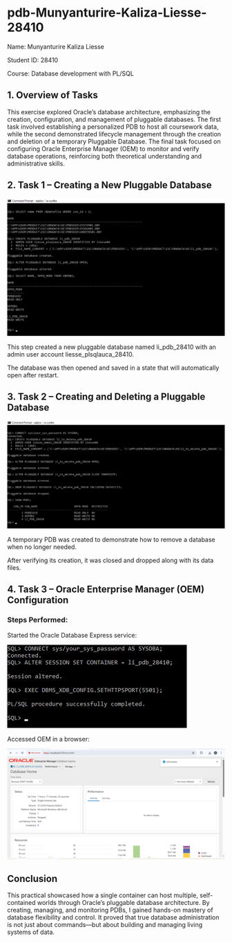 # pdb-Munyanturire-Kaliza-Liesse-28410
Name: Munyanturire Kaliza Liesse

Student ID: 28410

Course: Database development with PL/SQL

## 1. Overview of Tasks

This exercise explored Oracle’s database architecture, emphasizing the creation, configuration, and management of pluggable databases. The first task involved establishing a personalized PDB to host all coursework data, while the second demonstrated lifecycle management through the creation and deletion of a temporary Pluggable Database. The final task focused on configuring Oracle Enterprise Manager (OEM) to monitor and verify database operations, reinforcing both theoretical understanding and administrative skills.

## 2. Task 1 – Creating a New Pluggable Database

![screenshot](https://github.com/Liesse205/pdb-Munyanturire-Kaliza-Liesse-28410/blob/main/PDB%20Creation.png?raw=true)

This step created a new pluggable database named li_pdb_28410 with an admin user account liesse_plsqlauca_28410.

The database was then opened and saved in a state that will automatically open after restart.

## 3. Task 2 – Creating and Deleting a Pluggable Database

![screenshot](https://github.com/Liesse205/pdb-Munyanturire-Kaliza-Liesse-28410/blob/main/PDB%20Creation%20and%20deletion.png?raw=true)

A temporary PDB was created to demonstrate how to remove a database when no longer needed.

After verifying its creation, it was closed and dropped along with its data files.

## 4. Task 3 – Oracle Enterprise Manager (OEM) Configuration

### Steps Performed:

Started the Oracle Database Express service:

![screenshot](https://github.com/Liesse205/pdb-Munyanturire-Kaliza-Liesse-28410/blob/main/OEM%20configuration.png?raw=true)

Accessed OEM in a browser:

![screenshot](https://github.com/Liesse205/pdb-Munyanturire-Kaliza-Liesse-28410/blob/main/OEM%20Dashboard.png?raw=true)

## Conclusion

This practical showcased how a single container can host multiple, self-contained worlds through Oracle’s pluggable database architecture.
By creating, managing, and monitoring PDBs, I gained hands-on mastery of database flexibility and control.
It proved that true database administration is not just about commands—but about building and managing living systems of data.
